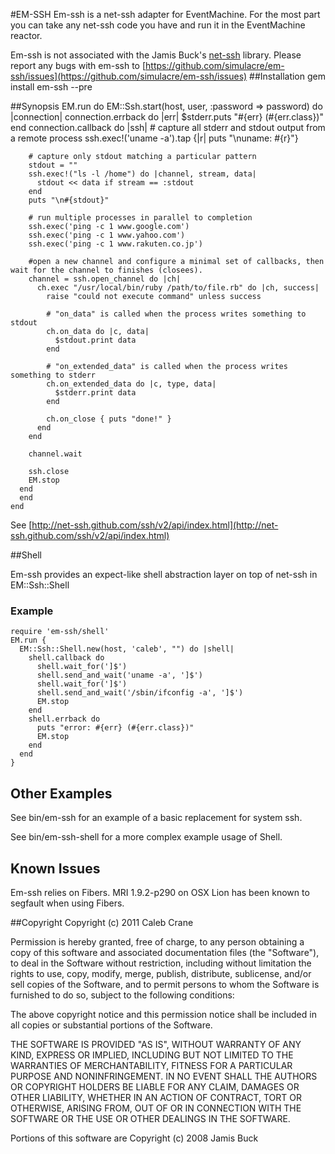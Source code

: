 #EM-SSH
Em-ssh is a net-ssh adapter for EventMachine. For the most part you can take any net-ssh code you have and run it in the EventMachine reactor.

Em-ssh is not associated with the Jamis Buck's [net-ssh](http://net-ssh.github.com/) library. Please report any bugs with em-ssh to [https://github.com/simulacre/em-ssh/issues](https://github.com/simulacre/em-ssh/issues)
##Installation
	gem install em-ssh --pre

##Synopsis
	EM.run do
	  EM::Ssh.start(host, user, :password => password) do |connection|
      connection.errback do |err|
        $stderr.puts "#{err} (#{err.class})"
      end
      connection.callback do |ssh|
        # capture all stderr and stdout output from a remote process
        ssh.exec!('uname -a').tap {|r| puts "\nuname: #{r}"}
      
        # capture only stdout matching a particular pattern
        stdout = ""
        ssh.exec!("ls -l /home") do |channel, stream, data|
          stdout << data if stream == :stdout
        end
        puts "\n#{stdout}"
      
        # run multiple processes in parallel to completion
        ssh.exec('ping -c 1 www.google.com')
        ssh.exec('ping -c 1 www.yahoo.com')
        ssh.exec('ping -c 1 www.rakuten.co.jp')
      
        #open a new channel and configure a minimal set of callbacks, then wait for the channel to finishes (closees).
        channel = ssh.open_channel do |ch|
          ch.exec "/usr/local/bin/ruby /path/to/file.rb" do |ch, success|
            raise "could not execute command" unless success
      
            # "on_data" is called when the process writes something to stdout
            ch.on_data do |c, data|
              $stdout.print data
            end
          
            # "on_extended_data" is called when the process writes something to stderr
            ch.on_extended_data do |c, type, data|
              $stderr.print data
            end
          
            ch.on_close { puts "done!" }
          end
        end
      
        channel.wait

        ssh.close
        EM.stop
      end
	  end
	end

See [http://net-ssh.github.com/ssh/v2/api/index.html](http://net-ssh.github.com/ssh/v2/api/index.html)

##Shell
 
Em-ssh provides an expect-like shell abstraction layer on top of net-ssh in EM::Ssh::Shell

### Example
	require 'em-ssh/shell'
	EM.run {
	  EM::Ssh::Shell.new(host, 'caleb', "") do |shell|
	    shell.callback do
	      shell.wait_for(']$')
	      shell.send_and_wait('uname -a', ']$')
	      shell.wait_for(']$')
	      shell.send_and_wait('/sbin/ifconfig -a', ']$')
	      EM.stop
	    end
	    shell.errback do
	      puts "error: #{err} (#{err.class})" 
	      EM.stop
	    end
	  end
	}


## Other Examples
See bin/em-ssh for an example of a basic replacement for system ssh.

See bin/em-ssh-shell for a more complex example usage of Shell.

## Known Issues

Em-ssh relies on Fibers. MRI 1.9.2-p290 on OSX Lion has been known to segfault when using Fibers.


##Copyright
Copyright (c) 2011 Caleb Crane

Permission is hereby granted, free of charge, to any person obtaining
a copy of this software and associated documentation files (the
"Software"), to deal in the Software without restriction, including
without limitation the rights to use, copy, modify, merge, publish,
distribute, sublicense, and/or sell copies of the Software, and to
permit persons to whom the Software is furnished to do so, subject to
the following conditions:

The above copyright notice and this permission notice shall be
included in all copies or substantial portions of the Software.

THE SOFTWARE IS PROVIDED "AS IS", WITHOUT WARRANTY OF ANY KIND,
EXPRESS OR IMPLIED, INCLUDING BUT NOT LIMITED TO THE WARRANTIES OF
MERCHANTABILITY, FITNESS FOR A PARTICULAR PURPOSE AND
NONINFRINGEMENT. IN NO EVENT SHALL THE AUTHORS OR COPYRIGHT HOLDERS BE
LIABLE FOR ANY CLAIM, DAMAGES OR OTHER LIABILITY, WHETHER IN AN ACTION
OF CONTRACT, TORT OR OTHERWISE, ARISING FROM, OUT OF OR IN CONNECTION
WITH THE SOFTWARE OR THE USE OR OTHER DEALINGS IN THE SOFTWARE.


Portions of this software are Copyright (c) 2008 Jamis Buck
